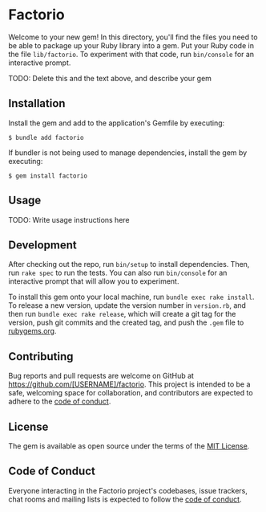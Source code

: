 # Factorio

Welcome to your new gem! In this directory, you'll find the files you need to be able to package up your Ruby library into a gem. Put your Ruby code in the file `lib/factorio`. To experiment with that code, run `bin/console` for an interactive prompt.

TODO: Delete this and the text above, and describe your gem

## Installation

Install the gem and add to the application's Gemfile by executing:

    $ bundle add factorio

If bundler is not being used to manage dependencies, install the gem by executing:

    $ gem install factorio

## Usage

TODO: Write usage instructions here

## Development

After checking out the repo, run `bin/setup` to install dependencies. Then, run `rake spec` to run the tests. You can also run `bin/console` for an interactive prompt that will allow you to experiment.

To install this gem onto your local machine, run `bundle exec rake install`. To release a new version, update the version number in `version.rb`, and then run `bundle exec rake release`, which will create a git tag for the version, push git commits and the created tag, and push the `.gem` file to [rubygems.org](https://rubygems.org).

## Contributing

Bug reports and pull requests are welcome on GitHub at https://github.com/[USERNAME]/factorio. This project is intended to be a safe, welcoming space for collaboration, and contributors are expected to adhere to the [code of conduct](https://github.com/[USERNAME]/factorio/blob/master/CODE_OF_CONDUCT.md).

## License

The gem is available as open source under the terms of the [MIT License](https://opensource.org/licenses/MIT).

## Code of Conduct

Everyone interacting in the Factorio project's codebases, issue trackers, chat rooms and mailing lists is expected to follow the [code of conduct](https://github.com/[USERNAME]/factorio/blob/master/CODE_OF_CONDUCT.md).
